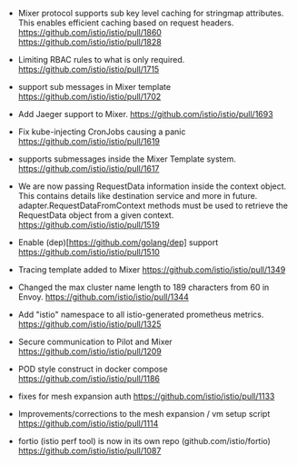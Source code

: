 * Mixer protocol supports sub key level caching for stringmap attributes. This enables efficient caching based on request headers.  https://github.com/istio/istio/pull/1860 https://github.com/istio/istio/pull/1828 

* Limiting  RBAC rules to what is only required.  https://github.com/istio/istio/pull/1715

* support sub messages in Mixer template  https://github.com/istio/istio/pull/1702

* Add Jaeger support to Mixer.  https://github.com/istio/istio/pull/1693

* Fix kube-injecting CronJobs causing a panic  https://github.com/istio/istio/pull/1619

* supports submessages inside the Mixer Template system.  https://github.com/istio/istio/pull/1617

* We are now passing RequestData information inside the context object. This contains details like destination service and more in future. adapter.RequestDataFromContext methods must be used to retrieve the RequestData object from a given context.  https://github.com/istio/istio/pull/1519

* Enable (dep)[https://github.com/golang/dep] support  https://github.com/istio/istio/pull/1510

* Tracing template added to Mixer  https://github.com/istio/istio/pull/1349

* Changed the max cluster name length to 189 characters from 60 in Envoy.  https://github.com/istio/istio/pull/1344

* Add "istio" namespace to all istio-generated prometheus metrics.  https://github.com/istio/istio/pull/1325

* Secure communication to Pilot and Mixer  https://github.com/istio/istio/pull/1209

* POD style construct in docker compose  https://github.com/istio/istio/pull/1186

* fixes for mesh expansion auth  https://github.com/istio/istio/pull/1133

* Improvements/corrections to the mesh expansion / vm setup script  https://github.com/istio/istio/pull/1114

* fortio (istio perf tool) is now in its own repo (github.com/istio/fortio)  https://github.com/istio/istio/pull/1087